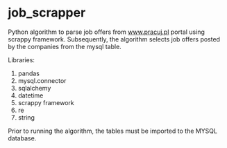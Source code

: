 # job_scrapper
Python algorithm to parse job offers from www.pracuj.pl portal using scrappy framework.
Subsequently, the algorithm selects job offers posted by the companies from the mysql table.


Libraries:
1. pandas
2. mysql.connector
3. sqlalchemy
4. datetime
5. scrappy framework
6. re
7. string

Prior to running the algorithm, the tables must be imported to the MYSQL database.
